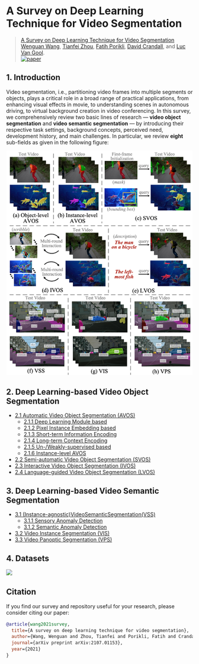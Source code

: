 # A Survey on Deep Learning Technique for Video Segmentation

> [A Survey on Deep Learning Technique for Video Segmentation](https://arxiv.org/abs/2107.01153) <br>
> [Wenguan Wang](https://sites.google.com/view/wenguanwang), [Tianfei Zhou](https://www.tfzhou.com/), [Fatih Porikli](http://www.porikli.com/), [David Crandall](https://homes.luddy.indiana.edu/djcran/), and [Luc Van Gool](https://scholar.google.com/citations?user=TwMib_QAAAAJ). <br>
> [![paper](https://img.shields.io/badge/Paper-arxiv-b31b1b)](https://arxiv.org/abs/2107.01153)

## 1. Introduction
Video segmentation, i.e., partitioning video frames into multiple segments or objects, plays a critical role in a broad range of practical applications, from enhancing visual effects in movie, to understanding scenes in autonomous driving, to virtual background creation in video conferencing. In this survey, we comprehensively review two basic lines of research — **video object segmentation** and **video semantic segmentation** — by introducing their respective task settings, background concepts, perceived need, development history, and main challenges. In particular, we review **eight** sub-fields as given in the following figure:

![](overview.png)


## 2. Deep Learning-based Video Object Segmentation

- [2.1 Automatic Video Object Segmentation (AVOS)]()
  - [2.1.1 Deep Learning Module based]()
  - [2.1.2 Pixel Instance Embedding based]()
  - [2.1.3  Short-term Information Encoding]()
  - [2.1.4  Long-term Context Encoding]()
  - [2.1.5  Un-/Weakly-supervised based]()
  - [2.1.6  Instance-level AVOS]()
- [2.2 Semi-automatic Video Object Segmentation (SVOS)]()
- [2.3 Interactive Video Object Segmentation (IVOS)]()
- [2.4 Language-guided Video Object Segmentation (LVOS)]()

## 3. Deep Learning-based Video Semantic Segmentation
- [3.1 (Instance-agnostic)VideoSemanticSegmentation(VSS)]()
  - [3.1.1 Sensory Anomaly Detection]()
  - [3.1.2 Semantic Anomaly Detection]()
- [3.2 Video Instance Segmentation (VIS)]()
- [3.3 Video Panoptic Segmentation (VPS)]()

## 4. Datasets
![](dataset.png)

## Citation

If you find our survey and repository useful for your research, please consider citing our paper:
```bibtex
@article{wang2021survey,
  title={A survey on deep learning technique for video segmentation},
  author={Wang, Wenguan and Zhou, Tianfei and Porikli, Fatih and Crandall, David and Van Gool, Luc},
  journal={arXiv preprint arXiv:2107.01153},
  year={2021}
}
```

